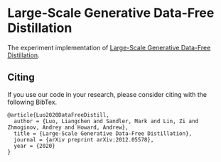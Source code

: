 # Large-Scale Generative Data-Free Distillation

The experiment implementation of 
[Large-Scale Generative Data-Free Distillation](https://arxiv.org/pdf/2012.05578.pdf).

## Citing

If you use our code in your research, please consider citing with the following BibTex.
```text
@article{Luo2020DataFreeDistill,
  author = {Luo, Liangchen and Sandler, Mark and Lin, Zi and Zhmoginov, Andrey and Howard, Andrew},
  title = {Large-Scale Generative Data-Free Distillation},
  journal = {arXiv preprint arXiv:2012.05578},
  year = {2020}
}
```
